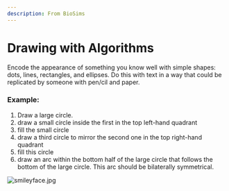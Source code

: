 ```yaml
---
description: From BioSims
---
```


# Drawing with Algorithms

Encode the appearance of something you know well with simple shapes: dots, lines, rectangles, and ellipses. Do this with text in a way that could be replicated by someone with pen/cil and paper.

### Example:

1. Draw a large circle.
2. draw a small circle inside the first in the top left-hand quadrant
3. fill the small circle
4. draw a third circle to mirror the second one in the top right-hand quadrant
5. fill this circle
6. draw an arc within the bottom half of the large circle that follows the bottom of the large circle. This arc should be bilaterally symmetrical.

![smileyface.jpg](blob:https://app.gitbook.com/90abe16f-9aa1-47cd-8baa-ac6355a2f43c)

